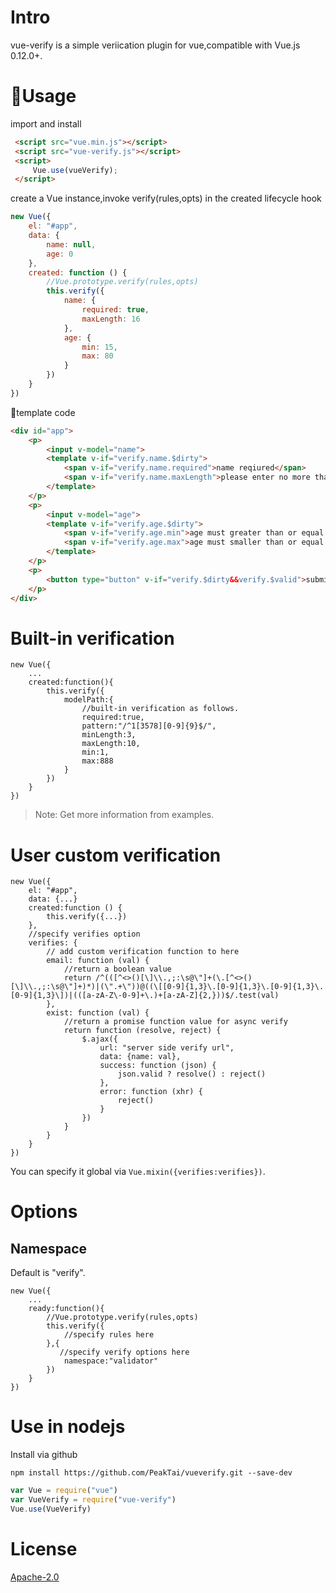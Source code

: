 # Intro
vue-verify is a simple veriication plugin for vue,compatible with  Vue.js 0.12.0+.

# Usage
import and install

``` html
 <script src="vue.min.js"></script>
 <script src="vue-verify.js"></script>
 <script>
     Vue.use(vueVerify);
 </script>
```

create a Vue instance,invoke verify(rules,opts) in the created lifecycle hook

``` js
new Vue({
    el: "#app",
    data: {
        name: null,
        age: 0
    },
    created: function () {
        //Vue.prototype.verify(rules,opts)
        this.verify({
            name: {
                required: true,
                maxLength: 16
            },
            age: {
                min: 15,
                max: 80
            }
        })
    }
})
```

template code

``` html
<div id="app">
    <p>
        <input v-model="name">
        <template v-if="verify.name.$dirty">
            <span v-if="verify.name.required">name reqiured</span>
            <span v-if="verify.name.maxLength">please enter no more than 16 characters</span>
        </template>
    </p>
    <p>
        <input v-model="age">
        <template v-if="verify.age.$dirty">
            <span v-if="verify.age.min">age must greater than or equal to 16</span>
            <span v-if="verify.age.max">age must smaller than or equal to 80</span>
        </template>
    </p>
    <p>
        <button type="button" v-if="verify.$dirty&&verify.$valid">submit</button>
    </p>
</div>
```

# Built-in verification

```
new Vue({
    ...
    created:function(){
        this.verify({
            modelPath:{
                //built-in verification as follows.
                required:true,
                pattern:"/^1[3578][0-9]{9}$/",
                minLength:3,
                maxLength:10,
                min:1,
                max:888
            }
        })
    }
})
```

> Note: Get more information from examples.

# User custom verification

```
new Vue({
    el: "#app",
    data: {...}
    created:function () {
        this.verify({...})
    },
    //specify verifies option
    verifies: {
        // add custom verification function to here
        email: function (val) {
            //return a boolean value
            return /^(([^<>()[\]\\.,;:\s@\"]+(\.[^<>()[\]\\.,;:\s@\"]+)*)|(\".+\"))@((\[[0-9]{1,3}\.[0-9]{1,3}\.[0-9]{1,3}\.[0-9]{1,3}\])|(([a-zA-Z\-0-9]+\.)+[a-zA-Z]{2,}))$/.test(val)
        },
        exist: function (val) {
            //return a promise function value for async verify
            return function (resolve, reject) {
                $.ajax({
                    url: "server side verify url",
                    data: {name: val},
                    success: function (json) {
                        json.valid ? resolve() : reject()
                    },
                    error: function (xhr) {
                        reject()
                    }
                })
            }
        }
    }
})
```

You can specify it global via `Vue.mixin({verifies:verifies})`.

# Options

## Namespace

Default is "verify".

```
new Vue({
    ...
    ready:function(){
        //Vue.prototype.verify(rules,opts)
        this.verify({
            //specify rules here
        },{
           //specify verify options here
            namespace:"validator"
        })
    }
})
```

# Use in nodejs

Install via github
```
npm install https://github.com/PeakTai/vueverify.git --save-dev
```

``` js
var Vue = require("vue")
var VueVerify = require("vue-verify")
Vue.use(VueVerify)
```

# License
[Apache-2.0](http://opensource.org/licenses/Apache-2.0)